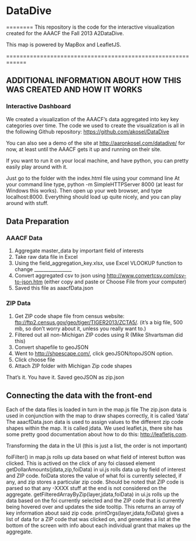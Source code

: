 # DataDive
========
This repository is the code for the interactive visualization created for the AAACF the Fall 2013 A2DataDive.

This map is powered by MapBox and LeafletJS.

============================================================

## ADDITIONAL INFORMATION ABOUT HOW THIS WAS CREATED AND HOW IT WORKS

### Interactive Dashboard

We created a visualization of the AAACF’s data aggregated into key key categories over time. The code we used to create the visualization is all in the following Github repository: https://github.com/akosel/DataDive

You can also see a demo of the site at http://aaronkosel.com/datadive/ for now, at least until the AAACF gets it up and running on their site. 

If you want to run it on your local machine, and have python, you can pretty easily play around with it. 

Just go to the folder with the index.html file using your command line
At your command line type, python -m SimpleHTTPServer 8000 (at least for Windows this works). 
Then open up your web browser, and type localhost:8000. Everything should load up quite nicely, and you can play around with stuff. 

## Data Preparation

### AAACF Data
1. Aggregate master_data by important field of interests 
2. Take raw data file in Excel
3. Using the field_aggregation_key.xlsx, use Excel VLOOKUP function to change ________________
4. Convert aggregated csv to json using http://www.convertcsv.com/csv-to-json.htm (either copy and paste or Choose File from your computer)
5. Saved this file as aaacfData.json

### ZIP Data
1. Get ZIP code shape file from census website: ftp://ftp2.census.gov/geo/tiger/TIGER2013/ZCTA5/. (it’s a big file, 500 mb, so don’t worry about it, unless you really want to.)
2. Filtered out all non-Michigan ZIP codes using R (Mike Shvartsman did this)
3. Convert shapefile to geoJSON
4. Went to http://shpescape.com/, click geoJSON/topoJSON option. 
5. Click choose file
6. Attach ZIP folder with Michigan Zip code shapes

That’s it. You have it.
Saved geoJSON as zip.json

## Connecting the data with the front-end

Each of the data files is loaded in turn in the map.js file
The zip.json data is used in conjunction with the map to draw shapes correctly, it is called ‘data’
The aaacfData.json data is used to assign values to the different zip code shapes within the map. It is called jdata. We used leaflet.js, there site has some pretty good documentation about how to do this: http://leafletjs.com.

Transforming the data in the UI (this is just a list, the order is not important)

foiFilter() in map.js rolls up data based on what field of interest button was clicked. This is actived on the click of any foi classed element
getDollarAmounts(jdata,zip,foiData) in ui.js rolls data up by field of interest and ZIP code. foiData stores the value of what foi is currently selected, if any, and zip stores a particular zip code. Should be noted that ZIP code is parsed so that any -XXXX stuff at the end is not considered on the aggregate.
getFilteredArrayByZip(layer,jdata,foiData) in ui.js rolls up the data based on the foi currently selected and the ZIP code that is currently being hovered over and updates the side tooltip. This returns an array of key information about said zip code. 
printOrgs(layer,jdata,foiData) gives a list of data for a ZIP code that was clicked on, and generates a list at the bottom of the screen with info about each individual grant that makes up the aggregate.



